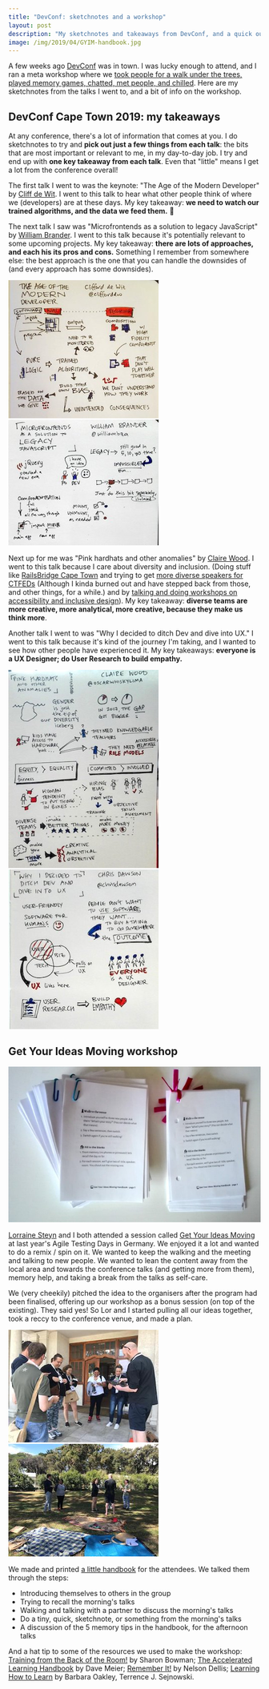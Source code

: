 ```yaml
---
title: "DevConf: sketchnotes and a workshop"
layout: post
description: "My sketchnotes and takeaways from DevConf, and a quick outline of a workshop I ran with a friend."
image: /img/2019/04/GYIM-handbook.jpg
---
```


A few weeks ago [DevConf](https://www.devconf.co.za/) was in town. I was lucky enough to attend, and I ran a meta workshop where we [took people for a walk under the trees, played memory games, chatted, met people, and chilled](https://twitter.com/lor_krs/status/1114765844083556352). Here are my sketchnotes from the talks I went to, and a bit of info on the workshop.

## DevConf Cape Town 2019: my takeaways

At any conference, there's a lot of information that comes at you. I do sketchnotes to try and **pick out just a few things from each talk**: the bits that are most important or relevant to me, in my day-to-day job. I try and end up with **one key takeaway from each talk**. Even that "little" means I get a lot from the conference overall!

The first talk I went to was the keynote: "The Age of the Modern Developer" by [Cliff de Wit](https://twitter.com/clifforddw). I went to this talk to hear what other people think of where we (developers) are at these days. My key takeaway: **we need to watch our trained algorithms, and the data we feed them.** 🤔

The next talk I saw was "Microfrontends as a solution to legacy JavaScript" by [William Brander](https://twitter.com/williambZA). I went to this talk because it's potentially relevant to some upcoming projects. My key takeaway: **there are lots of approaches, and each his its pros and cons.** Something I remember from somewhere else: the best approach is the one that you can handle the downsides of (and every approach has some downsides).

[![My sketchnotes for The Age of the Modern Developer](/img/2019/04/thumbs/the-age-of-the-modern-developer.jpg)](/img/2019/04/the-age-of-the-modern-developer.jpg) [![My sketchnotes for Microfrontends as a solution to legacy JavaScript](/img/2019/04/thumbs/microfrontends-as-a-solution-to-legacy-javascript.jpg)](/img/2019/04/microfrontends-as-a-solution-to-legacy-javascript.jpg)

Next up for me was "Pink hardhats and other anomalies" by [Claire Wood](https://twitter.com/oscarwhiskylima). I went to this talk because I care about diversity and inclusion. (Doing stuff like [RailsBridge Cape Town](https://railsbridgecapetown.org/) and trying to get [more diverse speakers for CTFEDs](https://ctfeds.org/call-for-speakers/) (Although I kinda burned out and have stepped back from those, and other things, for a while.) and by [talking and doing workshops on accessibility and inclusive design](/community/#workshops-and-speaking)). My key takeaway: **diverse teams are more creative, more analytical, more creative, because they make us think more**.

Another talk I went to was "Why I decided to ditch Dev and dive into UX." I went to this talk because it's kind of the journey I'm taking, and I wanted to see how other people have experienced it. My key takeaways: **everyone is a UX Designer; do User Research to build empathy.**

[![My sketchnotes for Pink hardhats and other anomalies](/img/2019/04/thumbs/pink-hard-hats-and-other-anomalies.jpg)](/img/2019/04/pink-hard-hats-and-other-anomalies.jpg) [![My sketchnotes for Why I decided to ditch Dev and dive into UX](/img/2019/04/thumbs/why-i-decided-to-ditch-dev-and-dive-into-ux.jpg)](/img/2019/04/why-i-decided-to-ditch-dev-and-dive-into-ux.jpg)

## Get Your Ideas Moving workshop

[![Cute little printed copies of the Get Your Ideas Moving handbook that we used](/img/2019/04/thumbs/GYIM-handbook.jpg)](/img/2019/04/GYIM-handbook.jpg)

[Lorraine Steyn](https://twitter.com/lor_krs) and I both attended a session called [Get Your Ideas Moving](https://agiletestingdays.com/2018/session/get-your-ideas-moving-wednesday/) at last year's Agile Testing Days in Germany. We enjoyed it a lot and wanted to do a remix / spin on it. We wanted to keep the walking and the meeting and talking to new people. We wanted to lean the content away from the local area and towards the conference talks (and getting more from them), memory help, and taking a break from the talks as self-care.

We (very cheekily) pitched the idea to the organisers after the program had been finalised, offering up our workshop as a bonus session (on top of the existing). They said yes! So Lor and I started pulling all our ideas together, took a reccy to the conference venue, and made a plan.

[![People gathering outside the entrance, about to start GYIM](/img/2019/04/thumbs/gyim-start.jpg)](/img/2019/04/gyim-start.jpg) [![People, moving, for Get Your Ideas Moving!](/img/2019/04/thumbs/gyim-middle.jpg)](/img/2019/04/gyim-middle.jpg)

We made and printed [a little handbook](https://docs.google.com/document/d/1vIgi0bzENoffStpPTjN8W9ym-zfG7J8lyZ6H3Wc7ciY/edit?usp=sharing) for the attendees. We talked them through the steps:

- Introducing themselves to others in the group
- Trying to recall the morning's talks
- Walking and talking with a partner to discuss the morning's talks
- Do a tiny, quick, sketchnote, or something from the morning's talks
- A discussion of the 5 memory tips in the handbook, for the afternoon talks

And a hat tip to some of the resources we used to make the workshop: [Training from the Back of the Room!](https://www.goodreads.com/book/show/8141935-training-from-the-back-of-the-room) by Sharon Bowman; [The Accelerated Learning Handbook](https://www.goodreads.com/book/show/389185.The_Accelerated_Learning_Handbook) by Dave Meier; [Remember It!](https://www.goodreads.com/book/show/38657042-remember-it) by Nelson Dellis; [Learning How to Learn](https://www.goodreads.com/book/show/36647421-learning-how-to-learn) by Barbara Oakley, Terrence J. Sejnowski.

